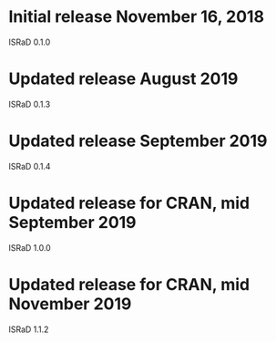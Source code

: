 # Initial release November 16, 2018
ISRaD 0.1.0

# Updated release August 2019
ISRaD 0.1.3

# Updated release September 2019
ISRaD 0.1.4

# Updated release for CRAN, mid September 2019
ISRaD 1.0.0

# Updated release for CRAN, mid November 2019
ISRaD 1.1.2
